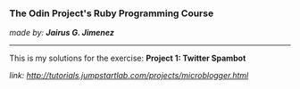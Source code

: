 <h3>The Odin Project's Ruby Programming Course</h3>
<i>made by: <b>Jairus G. Jimenez</b> </i>
<hr>
This is my solutions for the exercise: <b>Project 1: Twitter Spambot</b><br>

<i>link: http://tutorials.jumpstartlab.com/projects/microblogger.html</i>